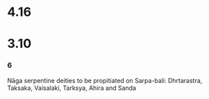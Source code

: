 
# 4.16
# 3.10
### 6

Nāga serpentine deities to be propitiated on Sarpa-bali: Dhrtarastra, Taksaka, Vaisalaki, Tarksya, Ahira and Sanda